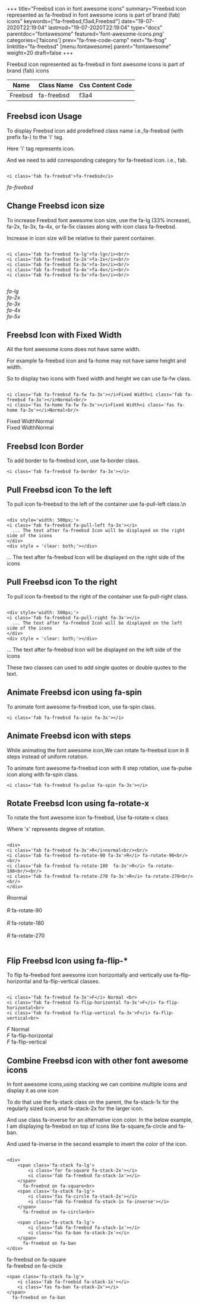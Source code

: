 +++
title="Freebsd icon in font awesome icons"
summary="Freebsd icon represented as fa-freebsd in font awesome icons is part of brand (fab) icons"
keywords=["fa-freebsd,f3a4,Freebsd"]
date="19-07-2020T22:19:04"
lastmod="19-07-2020T22:19:04"
type="docs"
parentdoc="fontawesome"
featured='font-awesome-icons.png'
categories=['faicons']
prev="fa-free-code-camp"
next="fa-frog"
linktitle="fa-freebsd"
[menu.fontawesome]
parent="fontawesome"
weight=20
draft=false
+++


Freebsd icon represented as fa-freebsd in font awesome icons is part of brand (fab) icons

<div class='table-responsive'><table class='table'><thead><tr><th>Name</th><th>Class Name</th><th>Css Content Code</th></tr></thead><tbody><tr><td>Freebsd</td><td>fa-freebsd</td><td>f3a4</td></tr></tbody></table></div>



## Freebsd icon Usage

To display Freebsd icon add predefined class name i.e.,fa-freebsd (with prefix fa-) to the 'i' tag.

Here 'i' tag represents icon.

And we need to add corresponding category for fa-freebsd icon. i.e., fab.


```

<i class='fab fa-freebsd'>fa-freebsd</i>
```

<i class='fab fa-freebsd'>fa-freebsd</i>




## Change Freebsd icon size
To increase Freebsd font awesome icon size, use the fa-lg (33% increase), fa-2x, fa-3x, fa-4x, or fa-5x classes along with icon class fa-freebsd.

Increase in icon size will be relative to their parent container. 

```

<i class='fab fa-freebsd fa-lg'>fa-lg</i><br/>
<i class='fab fa-freebsd fa-2x'>fa-2x</i><br/>
<i class='fab fa-freebsd fa-3x'>fa-3x</i><br/>
<i class='fab fa-freebsd fa-4x'>fa-4x</i><br/>
<i class='fab fa-freebsd fa-5x'>fa-5x</i><br/>
            
```

<i class='fab fa-freebsd fa-lg'>fa-lg</i><br/>
<i class='fab fa-freebsd fa-2x'>fa-2x</i><br/>
<i class='fab fa-freebsd fa-3x'>fa-3x</i><br/>
<i class='fab fa-freebsd fa-4x'>fa-4x</i><br/>
<i class='fab fa-freebsd fa-5x'>fa-5x</i><br/>
            



## Freebsd Icon with Fixed Width 

All the font awesome icons does not have same width.

For example fa-freebsd icon and fa-home may not have same height and width.

So to display two icons with fixed width and height we can use fa-fw class.


```

<i class='fab fa-freebsd fa-fw fa-3x'></i>Fixed Width<i class='fab fa-freebsd fa-3x'></i>Normal<br/>
<i class='fas fa-home fa-fw fa-3x'></i>Fixed Width<i class='fas fa-home fa-3x'></i>Normal<br/>
```

<i class='fab fa-freebsd fa-fw fa-3x'></i>Fixed Width<i class='fab fa-freebsd fa-3x'></i>Normal<br/>
<i class='fas fa-home fa-fw fa-3x'></i>Fixed Width<i class='fas fa-home fa-3x'></i>Normal<br/>



## Freebsd Icon Border 

To add border to fa-freebsd icon, use fa-border class.


```
<i class='fab fa-freebsd fa-border fa-3x'></i>

```
<i class='fab fa-freebsd fa-border fa-3x'></i>





## Pull Freebsd icon To the left

To pull icon fa-freebsd to the left of the container use fa-pull-left class.\n

```

<div style='width: 500px;'>
<i class='fab fa-freebsd fa-pull-left fa-3x'></i>
  ... The text after fa-freebsd Icon will be displayed on the right side of the icons
</div>
<div style = 'clear: both;'></div>
```

<div style='width: 500px;'>
<i class='fab fa-freebsd fa-pull-left fa-3x'></i>
  ... The text after fa-freebsd Icon will be displayed on the right side of the icons
</div>
<div style = 'clear: both;'></div>




## Pull Freebsd icon To the right
To pull icon fa-freebsd to the right of the container use fa-pull-right class.

```

<div style='width: 500px;'>
<i class='fab fa-freebsd fa-pull-right fa-3x'></i>
  ... The text after fa-freebsd Icon will be displayed on the left side of the icons
</div>
<div style = 'clear: both;'></div>
```

<div style='width: 500px;'>
<i class='fab fa-freebsd fa-pull-right fa-3x'></i>
  ... The text after fa-freebsd Icon will be displayed on the left side of the icons
</div>
<div style = 'clear: both;'></div>

These two classes can used to add single quotes or double quotes to the text.


## Animate Freebsd icon using fa-spin
To animate font awesome fa-freebsd icon, use fa-spin class.

```
<i class='fab fa-freebsd fa-spin fa-3x'></i>
```
<i class='fab fa-freebsd fa-spin fa-3x'></i>




## Animate Freebsd icon with steps
While animating the font awesome icon,We can rotate fa-freebsd icon in 8 steps instead of uniform rotation.

To animate font awesome fa-freebsd icon with 8 step rotation, use fa-pulse icon along with fa-spin class.


```
<i class='fab fa-freebsd fa-pulse fa-spin fa-3x'></i>

```
<i class='fab fa-freebsd fa-pulse fa-spin fa-3x'></i>





## Rotate Freebsd Icon using fa-rotate-x
To rotate the font awesome icon fa-freebsd, Use fa-rotate-x class

Where 'x' represents degree of rotation.


```

<div>
<i class='fab fa-freebsd fa-3x'>R</i>normal<br/><br/>
<i class='fab fa-freebsd fa-rotate-90 fa-3x'>R</i> fa-rotate-90<br/><br/> 
<i class='fab fa-freebsd fa-rotate-180  fa-3x'>R</i> fa-rotate-180<br/><br/> 
<i class='fab fa-freebsd fa-rotate-270 fa-3x'>R</i> fa-rotate-270<br/><br/>
</div>
```

<div>
<i class='fab fa-freebsd fa-3x'>R</i>normal<br/><br/>
<i class='fab fa-freebsd fa-rotate-90 fa-3x'>R</i> fa-rotate-90<br/><br/> 
<i class='fab fa-freebsd fa-rotate-180  fa-3x'>R</i> fa-rotate-180<br/><br/> 
<i class='fab fa-freebsd fa-rotate-270 fa-3x'>R</i> fa-rotate-270<br/><br/>
</div>




## Flip Freebsd Icon using fa-flip-*
To flip fa-freebsd font awesome icon horizontally and vertically use fa-flip-horizontal and fa-flip-vertical classes. 

```

<i class='fab fa-freebsd fa-3x'>F</i> Normal <br>
<i class='fab fa-freebsd fa-flip-horizontal fa-3x'>F</i> fa-flip-horizontal<br>
<i class='fab fa-freebsd fa-flip-vertical fa-3x'>F</i> fa-flip-vertical<br>
```

<i class='fab fa-freebsd fa-3x'>F</i> Normal <br>
<i class='fab fa-freebsd fa-flip-horizontal fa-3x'>F</i> fa-flip-horizontal<br>
<i class='fab fa-freebsd fa-flip-vertical fa-3x'>F</i> fa-flip-vertical<br>




## Combine Freebsd icon with other font awesome icons
In font awesome icons,using stacking we can combine multiple icons and display it as one icon 

To do that use the fa-stack class on the parent, the fa-stack-1x for the regularly sized icon, and fa-stack-2x for the larger icon.

And use class fa-inverse for an alternative icon color. 
In the below example, I am displaying fa-freebsd on top of icons like fa-square,fa-circle and fa-ban.

And used fa-inverse in the second example to invert the color of the icon.

```

<div>
    <span class='fa-stack fa-lg'>
        <i class='far fa-square fa-stack-2x'></i>
        <i class='fab fa-freebsd fa-stack-1x'></i>
    </span>
      fa-freebsd on fa-square<br>
    <span class='fa-stack fa-lg'>
        <i class='fas fa-circle fa-stack-2x'></i>
        <i class='fab fa-freebsd fa-stack-1x fa-inverse'></i>
    </span>
      fa-freebsd on fa-circle<br>

    <span class='fa-stack fa-lg'>
        <i class='fab fa-freebsd fa-stack-1x'></i>
        <i class='fas fa-ban fa-stack-2x'></i>
    </span>
      fa-freebsd on fa-ban
</div>
```

<div>
    <span class='fa-stack fa-lg'>
        <i class='far fa-square fa-stack-2x'></i>
        <i class='fab fa-freebsd fa-stack-1x'></i>
    </span>
      fa-freebsd on fa-square<br>
    <span class='fa-stack fa-lg'>
        <i class='fas fa-circle fa-stack-2x'></i>
        <i class='fab fa-freebsd fa-stack-1x fa-inverse'></i>
    </span>
      fa-freebsd on fa-circle<br>

    <span class='fa-stack fa-lg'>
        <i class='fab fa-freebsd fa-stack-1x'></i>
        <i class='fas fa-ban fa-stack-2x'></i>
    </span>
      fa-freebsd on fa-ban
</div>






